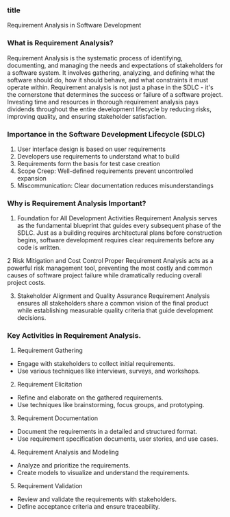 ### title
Requirement Analysis in Software Development

### What is Requirement Analysis?
Requirement Analysis is the systematic process of identifying, documenting, and managing the needs and expectations of stakeholders for a software system. It involves gathering, analyzing, and defining what the software should do, how it should behave, and what constraints it must operate within. Requirement analysis is not just a phase in the SDLC - it's the cornerstone that determines the success or failure of a software project. Investing time and resources in thorough requirement analysis pays dividends throughout the entire development lifecycle by reducing risks, improving quality, and ensuring stakeholder satisfaction.

### Importance in the Software Development Lifecycle (SDLC)

1. User interface design is based on user requirements
2. Developers use requirements to understand what to build
3. Requirements form the basis for test case creation
4. Scope Creep: Well-defined requirements prevent uncontrolled expansion
5. Miscommunication: Clear documentation reduces misunderstandings


### Why is Requirement Analysis Important? 

1. Foundation for All Development Activities
Requirement Analysis serves as the fundamental blueprint that guides every subsequent phase of the SDLC. Just as a building requires architectural plans before construction begins, software development requires clear requirements before any code is written.

2 Risk Mitigation and Cost Control
Proper Requirement Analysis acts as a powerful risk management tool, preventing the most costly and common causes of software project failure while dramatically reducing overall project costs.

3.  Stakeholder Alignment and Quality Assurance
Requirement Analysis ensures all stakeholders share a common vision of the final product while establishing measurable quality criteria that guide development decisions.

### Key Activities in Requirement Analysis.
1. Requirement Gathering
* Engage with stakeholders to collect initial requirements.
* Use various techniques like interviews, surveys, and workshops.
2. Requirement Elicitation
* Refine and elaborate on the gathered requirements.
* Use techniques like brainstorming, focus groups, and prototyping.
3. Requirement Documentation
* Document the requirements in a detailed and structured format.
* Use requirement specification documents, user stories, and use cases.
4. Requirement Analysis and Modeling
* Analyze and prioritize the requirements.
* Create models to visualize and understand the requirements.
5. Requirement Validation
* Review and validate the requirements with stakeholders.
* Define acceptance criteria and ensure traceability.
